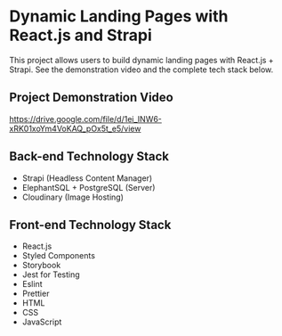# Dynamic Landing Pages with React.js and Strapi

This project allows users to build dynamic landing pages with React.js + Strapi. See the demonstration video and the complete tech stack below.

## Project Demonstration Video

https://drive.google.com/file/d/1ei_INW6-xRK01xoYm4VoKAQ_pOx5t_e5/view

## Back-end Technology Stack

+ Strapi (Headless Content Manager)
+ ElephantSQL + PostgreSQL (Server)
+ Cloudinary (Image Hosting)

## Front-end Technology Stack

+ React.js
+ Styled Components
+ Storybook 
+ Jest for Testing
+ Eslint
+ Prettier
+ HTML
+ CSS
+ JavaScript


